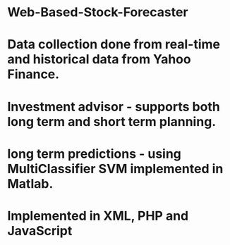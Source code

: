 # Web-Based-Stock-Forecaster
# Data collection done from real-time and historical data from Yahoo Finance.
# Investment advisor - supports both long term and short term planning.
# long term predictions - using MultiClassifier SVM implemented in Matlab.
# Implemented in XML, PHP and JavaScript
